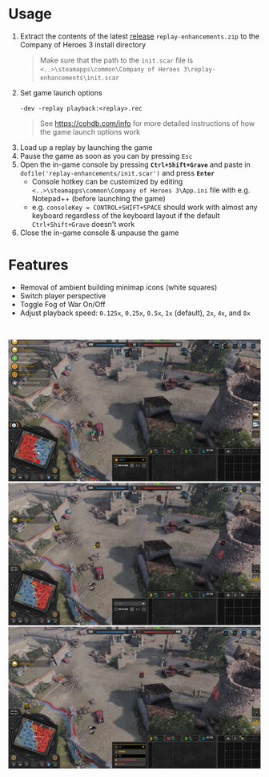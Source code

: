 
# Usage
1. Extract the contents of the latest [release](https://github.com/Janne252/coh3-replay-enhancements/releases) `replay-enhancements.zip` to the Company of Heroes 3 install directory
    > Make sure that the path to the `init.scar` file is `<..>\steamapps\common\Company of Heroes 3\replay-enhancements\init.scar`
1. Set game launch options
    ```
    -dev -replay playback:<replay>.rec
    ```
    > See https://cohdb.com/info for more detailed instructions of how the game launch options work
1. Load up a replay by launching the game
1. Pause the game as soon as you can by pressing `Esc`
1. Open the in-game console by pressing **`Ctrl+Shift+Grave`** and paste in `dofile('replay-enhancements/init.scar')` and press **`Enter`**
    - Console hotkey can be customized by editing `<..>\steamapps\common\Company of Heroes 3\App.ini` file with e.g. Notepad++ (before launching the game)
    - e.g. `consoleKey = CONTROL+SHIFT+SPACE` should work with almost any keyboard regardless of the keyboard layout if the default `Ctrl+Shift+Grave` doesn't work
1. Close the in-game console & unpause the game

# Features
- Removal of ambient building minimap icons (white squares)
- Switch player perspective
- Toggle Fog of War On/Off
- Adjust playback speed: `0.125x`, `0.25x`, `0.5x`, `1x` (default), `2x`, `4x`, and `8x`

<br />

[<img src="screenshots/20230319194449_1.jpg" width="512" />](screenshots/20230319194449_1.jpg)
[<img src="screenshots/20230319194451_1.jpg" width="512" />](screenshots/20230319194451_1.jpg)
[<img src="screenshots/20230319194452_1.jpg" width="512" />](screenshots/20230319194452_1.jpg)